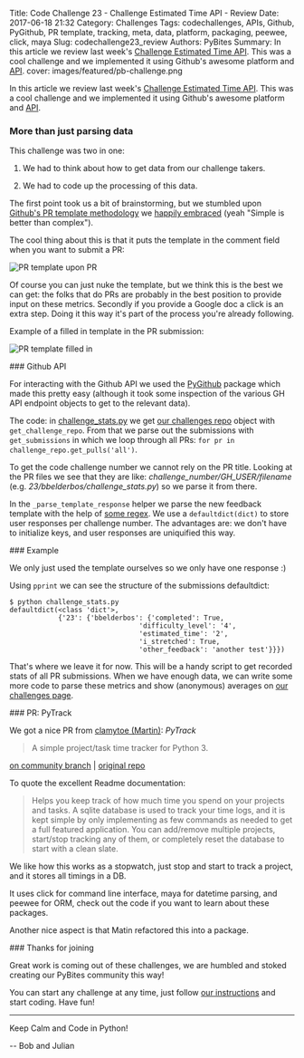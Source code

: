 Title: Code Challenge 23 - Challenge Estimated Time API - Review
Date: 2017-06-18 21:32
Category: Challenges
Tags: codechallenges, APIs, Github, PyGithub, PR template, tracking, meta, data, platform, packaging, peewee, click, maya
Slug: codechallenge23_review
Authors: PyBites
Summary: In this article we review last week's [Challenge Estimated Time API](http://pybit.es/codechallenge23.html). This was a cool challenge and we implemented it using Github's awesome platform and [API](https://developer.github.com/v3/).
cover: images/featured/pb-challenge.png

In this article we review last week's [Challenge Estimated Time API](http://pybit.es/codechallenge23.html). This was a cool challenge and we implemented it using Github's awesome platform and [API](https://developer.github.com/v3/).

### More than just parsing data

This challenge was two in one: 

1. We had to think about how to get data from our challenge takers.

2. We had to code up the processing of this data.

The first point took us a bit of brainstorming, but we stumbled upon [Github's PR template methodology](https://help.github.com/articles/creating-a-pull-request-template-for-your-repository/) we [happily embraced](https://github.com/pybites/challenges/commit/614b080a16da0b53187ebc93fd95239d18621c68) (yeah "Simple is better than complex").

The cool thing about this is that it puts the template in the comment field when you want to submit a PR:

![PR template upon PR]({filename}/images/pr-template1.png)

Of course you can just nuke the template, but we think this is the best we can get: the folks that do PRs are probably in the best position to provide input on these metrics. Secondly if you provide a Google doc a click is an extra step. Doing it this way it's part of the process you're already following.

Example of a filled in template in the PR submission: 

![PR template filled in]({filename}/images/pr-template2.png)

### Github API

For interacting with the Github API we used the [PyGithub](https://github.com/PyGithub/PyGithub) package which made this pretty easy (although it took some inspection of the various GH API endpoint objects to get to the relevant data).

The code: in [challenge_stats.py](https://github.com/pybites/challenges/blob/community/23/bbelderbos/challenge_stats.py) we get [our challenges repo](https://github.com/pybites/challenges) object with `get_challenge_repo`. From that we parse out the submissions with `get_submissions` in which we loop through all PRs: `for pr in challenge_repo.get_pulls('all')`. 

To get the code challenge number we cannot rely on the PR title. Looking at the PR files we see that they are like: *challenge_number/GH_USER/filename* (e.g. *23/bbelderbos/challenge_stats.py*) so we parse it from there.

In the `_parse_template_response` helper we parse the new feedback template with the help of [some regex](https://pybit.es/mastering-regex.html). We use a `defaultdict(dict)` to store user responses per challenge number. The advantages are: we don't have to initialize keys, and user responses are uniquified this way.

### Example

We only just used the template ourselves so we only have one response :)

Using `pprint` we can see the structure of the submissions defaultdict:

	$ python challenge_stats.py
	defaultdict(<class 'dict'>,
				{'23': {'bbelderbos': {'completed': True,
									'difficulty_level': '4',
									'estimated_time': '2',
									'i_stretched': True,
									'other_feedback': 'another test'}}})

That's where we leave it for now. This will be a handy script to get recorded stats of all PR submissions. When we have enough data, we can write some more code to parse these metrics and show (anonymous) averages on [our challenges page](https://pybit.es/pages/challenges.html).

### PR: PyTrack

We got a nice PR from [clamytoe (Martin)](https://github.com/clamytoe): *PyTrack*

> A simple project/task time tracker for Python 3.

[on community branch](https://github.com/pybites/challenges/tree/community/23/clamytoe) | [original repo](https://github.com/clamytoe/pyTrack/)

To quote the excellent Readme documentation: 

> Helps you keep track of how much time you spend on your projects and tasks. A sqlite database is used to track your time logs, and it is kept simple by only implementing as few commands as needed to get a full featured application. You can add/remove multiple projects, start/stop tracking any of them, or completely reset the database to start with a clean slate.

We like how this works as a stopwatch, just stop and start to track a project, and it stores all timings in a DB. 

It uses click for command line interface, maya for datetime parsing, and peewee for ORM, check out the code if you want to learn about these packages. 

Another nice aspect is that Matin refactored this into a package.

### Thanks for joining

Great work is coming out of these challenges, we are humbled and stoked creating our PyBites community this way!

You can start any challenge at any time, just follow [our instructions](https://github.com/pybites/challenges/blob/master/INSTALL.md) and start coding. Have fun!

---

Keep Calm and Code in Python!

-- Bob and Julian
